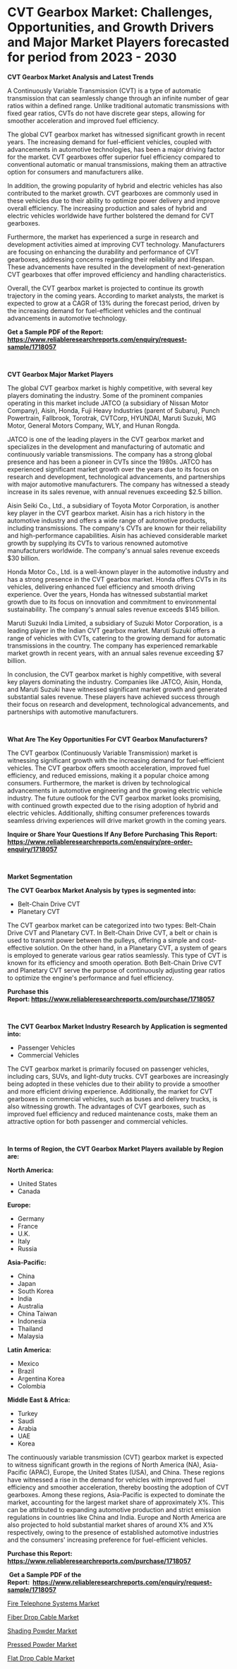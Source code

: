 <p><h1>CVT Gearbox Market: Challenges, Opportunities, and Growth Drivers and Major Market Players forecasted for period from 2023 - 2030</h1></p><p><strong>CVT Gearbox Market Analysis and Latest Trends</strong></p>
<p><p>A Continuously Variable Transmission (CVT) is a type of automatic transmission that can seamlessly change through an infinite number of gear ratios within a defined range. Unlike traditional automatic transmissions with fixed gear ratios, CVTs do not have discrete gear steps, allowing for smoother acceleration and improved fuel efficiency.</p><p>The global CVT gearbox market has witnessed significant growth in recent years. The increasing demand for fuel-efficient vehicles, coupled with advancements in automotive technologies, has been a major driving factor for the market. CVT gearboxes offer superior fuel efficiency compared to conventional automatic or manual transmissions, making them an attractive option for consumers and manufacturers alike.</p><p>In addition, the growing popularity of hybrid and electric vehicles has also contributed to the market growth. CVT gearboxes are commonly used in these vehicles due to their ability to optimize power delivery and improve overall efficiency. The increasing production and sales of hybrid and electric vehicles worldwide have further bolstered the demand for CVT gearboxes.</p><p>Furthermore, the market has experienced a surge in research and development activities aimed at improving CVT technology. Manufacturers are focusing on enhancing the durability and performance of CVT gearboxes, addressing concerns regarding their reliability and lifespan. These advancements have resulted in the development of next-generation CVT gearboxes that offer improved efficiency and handling characteristics.</p><p>Overall, the CVT gearbox market is projected to continue its growth trajectory in the coming years. According to market analysts, the market is expected to grow at a CAGR of 13% during the forecast period, driven by the increasing demand for fuel-efficient vehicles and the continual advancements in automotive technology.</p></p>
<p><strong>Get a Sample PDF of the Report:&nbsp; <a href="https://www.reliableresearchreports.com/enquiry/request-sample/1718057">https://www.reliableresearchreports.com/enquiry/request-sample/1718057</a></strong></p>
<p>&nbsp;</p>
<p><strong>CVT Gearbox Major Market Players</strong></p>
<p><p>The global CVT gearbox market is highly competitive, with several key players dominating the industry. Some of the prominent companies operating in this market include JATCO (a subsidiary of Nissan Motor Company), Aisin, Honda, Fuji Heavy Industries (parent of Subaru), Punch Powertrain, Fallbrook, Torotrak, CVTCorp, HYUNDAI, Maruti Suzuki, MG Motor, General Motors Company, WLY, and Hunan Rongda.</p><p>JATCO is one of the leading players in the CVT gearbox market and specializes in the development and manufacturing of automatic and continuously variable transmissions. The company has a strong global presence and has been a pioneer in CVTs since the 1980s. JATCO has experienced significant market growth over the years due to its focus on research and development, technological advancements, and partnerships with major automotive manufacturers. The company has witnessed a steady increase in its sales revenue, with annual revenues exceeding $2.5 billion.</p><p>Aisin Seiki Co., Ltd., a subsidiary of Toyota Motor Corporation, is another key player in the CVT gearbox market. Aisin has a rich history in the automotive industry and offers a wide range of automotive products, including transmissions. The company's CVTs are known for their reliability and high-performance capabilities. Aisin has achieved considerable market growth by supplying its CVTs to various renowned automotive manufacturers worldwide. The company's annual sales revenue exceeds $30 billion.</p><p>Honda Motor Co., Ltd. is a well-known player in the automotive industry and has a strong presence in the CVT gearbox market. Honda offers CVTs in its vehicles, delivering enhanced fuel efficiency and smooth driving experience. Over the years, Honda has witnessed substantial market growth due to its focus on innovation and commitment to environmental sustainability. The company's annual sales revenue exceeds $145 billion.</p><p>Maruti Suzuki India Limited, a subsidiary of Suzuki Motor Corporation, is a leading player in the Indian CVT gearbox market. Maruti Suzuki offers a range of vehicles with CVTs, catering to the growing demand for automatic transmissions in the country. The company has experienced remarkable market growth in recent years, with an annual sales revenue exceeding $7 billion.</p><p>In conclusion, the CVT gearbox market is highly competitive, with several key players dominating the industry. Companies like JATCO, Aisin, Honda, and Maruti Suzuki have witnessed significant market growth and generated substantial sales revenue. These players have achieved success through their focus on research and development, technological advancements, and partnerships with automotive manufacturers.</p></p>
<p>&nbsp;</p>
<p><strong>What Are The Key Opportunities For CVT Gearbox Manufacturers?</strong></p>
<p><p>The CVT gearbox (Continuously Variable Transmission) market is witnessing significant growth with the increasing demand for fuel-efficient vehicles. The CVT gearbox offers smooth acceleration, improved fuel efficiency, and reduced emissions, making it a popular choice among consumers. Furthermore, the market is driven by technological advancements in automotive engineering and the growing electric vehicle industry. The future outlook for the CVT gearbox market looks promising, with continued growth expected due to the rising adoption of hybrid and electric vehicles. Additionally, shifting consumer preferences towards seamless driving experiences will drive market growth in the coming years.</p></p>
<p><strong>Inquire or Share Your Questions If Any Before Purchasing This Report: <a href="https://www.reliableresearchreports.com/enquiry/pre-order-enquiry/1718057">https://www.reliableresearchreports.com/enquiry/pre-order-enquiry/1718057</a></strong></p>
<p>&nbsp;</p>
<p><strong>Market Segmentation</strong></p>
<p><strong>The CVT Gearbox Market Analysis by types is segmented into:</strong></p>
<p><ul><li>Belt-Chain Drive CVT</li><li>Planetary CVT</li></ul></p>
<p><p>The CVT gearbox market can be categorized into two types: Belt-Chain Drive CVT and Planetary CVT. In Belt-Chain Drive CVT, a belt or chain is used to transmit power between the pulleys, offering a simple and cost-effective solution. On the other hand, in a Planetary CVT, a system of gears is employed to generate various gear ratios seamlessly. This type of CVT is known for its efficiency and smooth operation. Both Belt-Chain Drive CVT and Planetary CVT serve the purpose of continuously adjusting gear ratios to optimize the engine's performance and fuel efficiency.</p></p>
<p><strong>Purchase this Report:&nbsp;<a href="https://www.reliableresearchreports.com/purchase/1718057">https://www.reliableresearchreports.com/purchase/1718057</a></strong></p>
<p>&nbsp;</p>
<p><strong>The CVT Gearbox Market Industry Research by Application is segmented into:</strong></p>
<p><ul><li>Passenger Vehicles</li><li>Commercial Vehicles</li></ul></p>
<p><p>The CVT gearbox market is primarily focused on passenger vehicles, including cars, SUVs, and light-duty trucks. CVT gearboxes are increasingly being adopted in these vehicles due to their ability to provide a smoother and more efficient driving experience. Additionally, the market for CVT gearboxes in commercial vehicles, such as buses and delivery trucks, is also witnessing growth. The advantages of CVT gearboxes, such as improved fuel efficiency and reduced maintenance costs, make them an attractive option for both passenger and commercial vehicles.</p></p>
<p>&nbsp;</p>
<p><strong>In terms of Region, the CVT Gearbox Market Players available by Region are:</strong></p>
<p>
    <p> <strong> North America: </strong>
        <ul>
            <li>United States</li>
            <li>Canada</li>
        </ul>
        </p> 
    <p> <strong> Europe: </strong>
        <ul>
            <li>Germany</li>
            <li>France</li>
            <li>U.K.</li>
            <li>Italy</li>
            <li>Russia</li>
        </ul>
        </p> 
    <p> <strong> Asia-Pacific: </strong>
        <ul>
            <li>China</li>
            <li>Japan</li>
            <li>South Korea</li>
            <li>India</li>
            <li>Australia</li>
            <li>China Taiwan</li>
            <li>Indonesia</li>
            <li>Thailand</li>
            <li>Malaysia</li>
        </ul>
        </p> 
    <p> <strong> Latin America: </strong>
        <ul>
            <li>Mexico</li>
            <li>Brazil</li>
            <li>Argentina Korea</li>
            <li>Colombia</li>
        </ul>
        </p> 
    <p> <strong> Middle East & Africa: </strong>
        <ul>
            <li>Turkey</li>
            <li>Saudi</li>
            <li>Arabia</li>
            <li>UAE</li>
            <li>Korea</li>
        </ul>
    </p>
    </p>
<p><p>The continuously variable transmission (CVT) gearbox market is expected to witness significant growth in the regions of North America (NA), Asia-Pacific (APAC), Europe, the United States (USA), and China. These regions have witnessed a rise in the demand for vehicles with improved fuel efficiency and smoother acceleration, thereby boosting the adoption of CVT gearboxes. Among these regions, Asia-Pacific is expected to dominate the market, accounting for the largest market share of approximately X%. This can be attributed to expanding automotive production and strict emission regulations in countries like China and India. Europe and North America are also projected to hold substantial market shares of around X% and X% respectively, owing to the presence of established automotive industries and the consumers' increasing preference for fuel-efficient vehicles.</p></p>
<p><strong>Purchase this Report: <a href="https://www.reliableresearchreports.com/purchase/1718057">https://www.reliableresearchreports.com/purchase/1718057</a></strong></p>
<p>&nbsp;<strong>Get a Sample PDF of the Report:&nbsp;&nbsp;<a href="https://www.reliableresearchreports.com/enquiry/request-sample/1718057">https://www.reliableresearchreports.com/enquiry/request-sample/1718057</a></strong></p>
<p><strong></strong></p>
<p><p><a href="https://www.linkedin.com/pulse/fire-telephone-systems-market-size-share-amp-trends-analysis-se57e/">Fire Telephone Systems Market</a></p><p><a href="https://www.linkedin.com/pulse/fiber-drop-cable-market-size-2023-2030-global-industrial-jv8ke/">Fiber Drop Cable Market</a></p><p><a href="https://medium.com/@favor.look.seal/decoding-shading-powder-market-metrics-market-share-trends-and-growth-patterns-69dde9d863fa">Shading Powder Market</a></p><p><a href="https://medium.com/@sight.lens.slot/pressed-powder-market-analysis-and-sze-forecasted-for-period-from-2023-to-2030-cce47ea0cb5e">Pressed Powder Market</a></p><p><a href="https://www.linkedin.com/pulse/flat-drop-cable-market-size-share-amp-trends-analysis-report-af3ae/">Flat Drop Cable Market</a></p></p>
